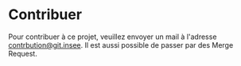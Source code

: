 # Contribuer

Pour contribuer à ce projet, veuillez envoyer un mail à l'adresse contrbution@git.insee.
Il est aussi possible de passer par des Merge Request.